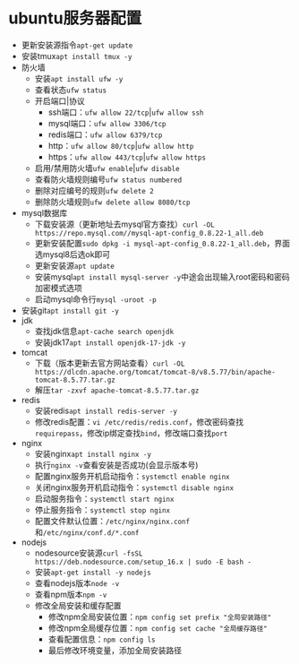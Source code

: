 # ubuntu服务器配置

- 更新安装源指令`apt-get update`
- 安装tmux`apt install tmux -y`
- 防火墙
  - 安装`apt install ufw -y`
  - 查看状态`ufw status`
  - 开启端口|协议
    - ssh端口：`ufw allow 22/tcp`|`ufw allow ssh`
    - mysql端口：`ufw allow 3306/tcp`
    - redis端口：`ufw allow 6379/tcp`
    - http：`ufw allow 80/tcp`|`ufw allow http`
    - https：`ufw allow 443/tcp`|`ufw allow https`
  - 启用/禁用防火墙`ufw enable`|`ufw disable`
  - 查看防火墙规则编号`ufw status numbered`
  - 删除对应编号的规则`ufw delete 2`
  - 删除防火墙规则`ufw delete allow 8080/tcp`
- mysql数据库
  - 下载安装源（更新地址去mysql官方查找）`curl -OL  https://repo.mysql.com//mysql-apt-config_0.8.22-1_all.deb`
  - 更新安装配置`sudo dpkg -i mysql-apt-config_0.8.22-1_all.deb`，界面选mysql8后选ok即可
  - 更新安装源`apt update`
  - 安装mysql`apt install mysql-server -y`中途会出现输入root密码和密码加密模式选项
  - 启动mysql命令行`mysql -uroot -p`
- 安装git`apt install git -y`
- jdk
  - 查找jdk信息`apt-cache search openjdk`
  - 安装jdk17`apt install openjdk-17-jdk -y`
- tomcat
  - 下载（版本更新去官方网站查看）`curl -OL https://dlcdn.apache.org/tomcat/tomcat-8/v8.5.77/bin/apache-tomcat-8.5.77.tar.gz`
  - 解压`tar -zxvf apache-tomcat-8.5.77.tar.gz`
- redis
  - 安装redis`apt install redis-server -y`
  - 修改redis配置：`vi /etc/redis/redis.conf`，修改密码查找`requirepass`，修改ip绑定查找`bind`，修改端口查找`port`
- nginx
  - 安装nginx`apt install nginx -y`
  - 执行`nginx -v`查看安装是否成功(会显示版本号)
  - 配置nginx服务开机启动指令：`systemctl enable nginx`
  - 关闭nginx服务开机启动指令：`systemctl disable nginx`
  - 启动服务指令：`systemctl start nginx`
  - 停止服务指令：`systemctl stop nginx`
  - 配置文件默认位置：`/etc/nginx/nginx.conf`和`/etc/nginx/conf.d/*.conf`
- nodejs
  - nodesource安装源`curl -fsSL https://deb.nodesource.com/setup_16.x | sudo -E bash -`
  - 安装`apt-get install -y nodejs`
  - 查看nodejs版本`node -v`
  - 查看npm版本`npm -v`
  - 修改全局安装和缓存配置
    - 修改npm全局安装位置：`npm config set prefix "全局安装路径"`
    - 修改npm全局缓存位置：`npm config set cache "全局缓存路径"`
    - 查看配置信息：`npm config ls`
    - 最后修改环境变量，添加全局安装路径
